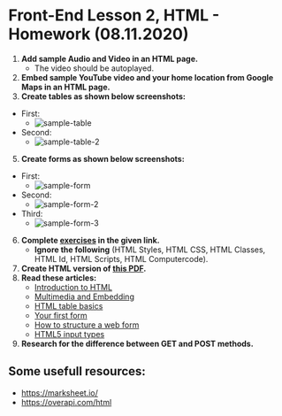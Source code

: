 # Front-End Lesson 2, HTML - Homework (08.11.2020)

1. **Add sample Audio and Video in an HTML page.**
	- The video should be autoplayed.
2. **Embed sample YouTube video and your home location from Google Maps in an HTML page.**
3. **Create tables as shown below screenshots:**
  - First: 
    - ![sample-table](https://user-images.githubusercontent.com/74110914/98466722-c5d3fb80-21ea-11eb-8e8b-9c79e2e3c028.png)
  - Second: 
    - ![sample-table-2](https://user-images.githubusercontent.com/74110914/98466721-c53b6500-21ea-11eb-82a4-1bcb71720a41.png)
5. **Create forms as shown below screenshots:**
  - First: 
    - ![sample-form](https://user-images.githubusercontent.com/74110914/98466720-c4a2ce80-21ea-11eb-8eec-2c04716020fe.png)
  - Second: 
    - ![sample-form-2](https://user-images.githubusercontent.com/74110914/98466716-c2d90b00-21ea-11eb-8855-95722be35759.png)
  - Third: 
    - ![sample-form-3](https://user-images.githubusercontent.com/74110914/98466718-c4a2ce80-21ea-11eb-8e7e-7a140cc2fd68.png)
6. **Complete [exercises](https://www.w3schools.com/html/exercise.asp) in the given link.**
	- **Ignore the following** (HTML Styles, HTML CSS, HTML Classes, HTML Id, HTML Scripts, HTML Computercode).
7. **Create HTML version of [this PDF](https://github.com/ramilmamedoff/p509-08.11.2020/blob/main/html-exercise.pdf).**
8. **Read these articles:**
	- [Introduction to HTML](https://developer.mozilla.org/en-US/docs/Learn/HTML/Multimedia_and_embedding)
	- [Multimedia and Embedding](https://developer.mozilla.org/en-US/docs/Learn/HTML/Multimedia_and_embedding)
	- [HTML table basics](https://developer.mozilla.org/en-US/docs/Learn/HTML/Tables/Basics)
	- [Your first form](https://developer.mozilla.org/en-US/docs/Learn/Forms/Your_first_form)
	- [How to structure a web form](https://developer.mozilla.org/en-US/docs/Learn/Forms/How_to_structure_a_web_form)
	- [HTML5 input types](https://developer.mozilla.org/en-US/docs/Learn/Forms/HTML5_input_types)
9. **Research for the difference between GET and POST methods.**
	
## Some usefull resources:
- https://marksheet.io/
- https://overapi.com/html
